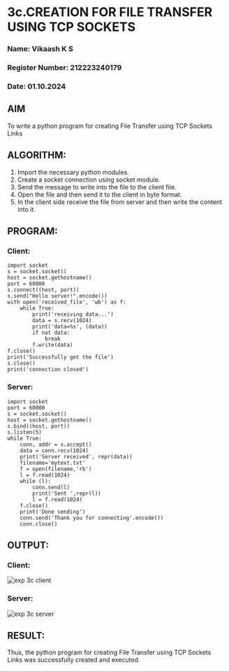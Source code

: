 # 3c.CREATION FOR FILE TRANSFER USING TCP SOCKETS
### Name: Vikaash K S
### Register Number: 212223240179
### Date: 01.10.2024
## AIM
To write a python program for creating File Transfer using TCP Sockets Links
## ALGORITHM:
1. Import the necessary python modules.
2. Create a socket connection using socket module.
3. Send the message to write into the file to the client file.
4. Open the file and then send it to the client in byte format.
5. In the client side receive the file from server and then write the content into it.

## PROGRAM:
### Client:
```
import socket
s = socket.socket()
host = socket.gethostname()
port = 60000
s.connect((host, port))
s.send("Hello server!".encode())
with open('received_file', 'wb') as f:
    while True:
        print('receiving data...')
        data = s.recv(1024) 
        print('data=%s', (data))
        if not data:
            break
        f.write(data)
f.close()
print('Successfully get the file')
s.close()
print('connection closed')
```
### Server:
```
import socket
port = 60000
s = socket.socket()
host = socket.gethostname()
s.bind((host, port))
s.listen(5)
while True:
    conn, addr = s.accept()
    data = conn.recv(1024)
    print('Server received', repr(data))
    filename='mytext.txt'
    f = open(filename,'rb')
    l = f.read(1024)
    while (l):
        conn.send(l)
        print('Sent ',repr(l))
        l = f.read(1024)
    f.close()
    print('Done sending')
    conn.send('Thank you for connecting'.encode())
    conn.close()

```
## OUTPUT:
### Client:
![exp 3c client](https://github.com/user-attachments/assets/f7bec59c-7aca-4323-b066-b258ad03e9f4)

### Server:
![exp 3c server](https://github.com/user-attachments/assets/3614c245-130e-4ecf-8f2a-f2d9d9435764)

## RESULT:
Thus, the python program for creating File Transfer using TCP Sockets Links was successfully created and executed.
